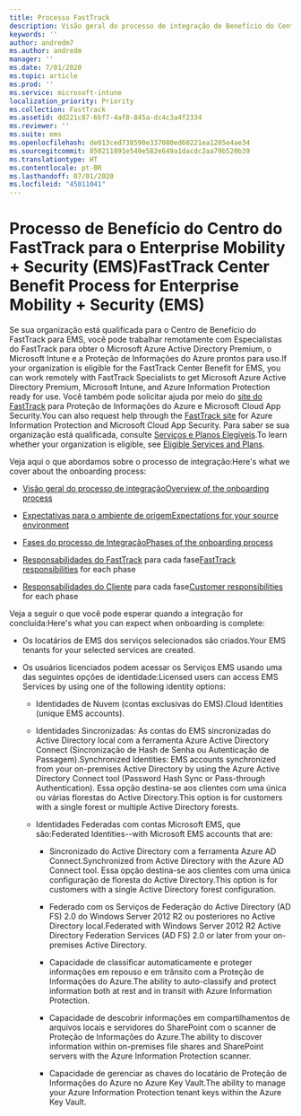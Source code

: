 ```yaml
---
title: Processo FastTrack
description: Visão geral do processo de integração de Benefício do Centro do FastTrack
keywords: ''
author: andredm7
ms.author: andredm
manager: ''
ms.date: 7/01/2020
ms.topic: article
ms.prod: ''
ms.service: microsoft-intune
localization_priority: Priority
ms.collection: FastTrack
ms.assetid: dd221c87-6bf7-4af8-845a-dc4c3a4f2334
ms.reviewer: ''
ms.suite: ems
ms.openlocfilehash: de013ced738590e337080ed60221ea1205e4ae34
ms.sourcegitcommit: 850211891e549e582e649a1dacdc2aa79b520b39
ms.translationtype: HT
ms.contentlocale: pt-BR
ms.lasthandoff: 07/01/2020
ms.locfileid: "45011041"
---
```

# <a name="fasttrack-center-benefit-process-for-enterprise-mobility--security-ems"></a><span data-ttu-id="5c6ce-103">Processo de Benefício do Centro do FastTrack para o Enterprise Mobility + Security (EMS)</span><span class="sxs-lookup"><span data-stu-id="5c6ce-103">FastTrack Center Benefit Process for Enterprise Mobility + Security (EMS)</span></span>
<span data-ttu-id="5c6ce-104">Se sua organização está qualificada para o Centro de Benefício do FastTrack para EMS, você pode trabalhar remotamente com Especialistas do FastTrack para obter o Microsoft Azure Active Directory Premium, o Microsoft Intune e a Proteção de Informações do Azure prontos para uso.</span><span class="sxs-lookup"><span data-stu-id="5c6ce-104">If your organization is eligible for the FastTrack Center Benefit for EMS, you can work remotely with FastTrack Specialists to get Microsoft Azure Active Directory Premium, Microsoft Intune, and Azure Information Protection ready for use.</span></span> <span data-ttu-id="5c6ce-105">Você também pode solicitar ajuda por meio do [site do FastTrack](https://www.microsoft.com/fasttrack/microsoft-365/ems) para Proteção de Informações do Azure e Microsoft Cloud App Security.</span><span class="sxs-lookup"><span data-stu-id="5c6ce-105">You can also request help through the [FastTrack site](https://www.microsoft.com/fasttrack/microsoft-365/ems) for Azure Information Protection and Microsoft Cloud App Security.</span></span> <span data-ttu-id="5c6ce-106">Para saber se sua organização está qualificada, consulte [Serviços e Planos Elegíveis](M365-eligible-services-and-plans.md).</span><span class="sxs-lookup"><span data-stu-id="5c6ce-106">To learn whether your organization is eligible, see [Eligible Services and Plans](M365-eligible-services-and-plans.md).</span></span>


<span data-ttu-id="5c6ce-107">Veja aqui o que abordamos sobre o processo de integração:</span><span class="sxs-lookup"><span data-stu-id="5c6ce-107">Here's what we cover about the onboarding process:</span></span>

-   [<span data-ttu-id="5c6ce-108">Visão geral do processo de integração</span><span class="sxs-lookup"><span data-stu-id="5c6ce-108">Overview of the onboarding process</span></span>](EMS-fasttrack-benefit-overview.md)

-   [<span data-ttu-id="5c6ce-109">Expectativas para o ambiente de origem</span><span class="sxs-lookup"><span data-stu-id="5c6ce-109">Expectations for your source environment</span></span>](EMS-source-environment-expectations.md)

-   [<span data-ttu-id="5c6ce-110">Fases do processo de Integração</span><span class="sxs-lookup"><span data-stu-id="5c6ce-110">Phases of the onboarding process</span></span>](EMS-onboarding-phases.md)

-   <span data-ttu-id="5c6ce-111">[Responsabilidades do FastTrack](EMS-fasttrack-responsibilities.md) para cada fase</span><span class="sxs-lookup"><span data-stu-id="5c6ce-111">[FastTrack responsibilities](EMS-fasttrack-responsibilities.md) for each phase</span></span>

-   <span data-ttu-id="5c6ce-112">[Responsabilidades do Cliente](EMS-your-responsibilities.md) para cada fase</span><span class="sxs-lookup"><span data-stu-id="5c6ce-112">[Customer responsibilities](EMS-your-responsibilities.md) for each phase</span></span>

<span data-ttu-id="5c6ce-113">Veja a seguir o que você pode esperar quando a integração for concluída:</span><span class="sxs-lookup"><span data-stu-id="5c6ce-113">Here's what you can expect when onboarding is complete:</span></span>

-   <span data-ttu-id="5c6ce-114">Os locatários de EMS dos serviços selecionados são criados.</span><span class="sxs-lookup"><span data-stu-id="5c6ce-114">Your EMS tenants for your selected services are created.</span></span>

-   <span data-ttu-id="5c6ce-115">Os usuários licenciados podem acessar os Serviços EMS usando uma das seguintes opções de identidade:</span><span class="sxs-lookup"><span data-stu-id="5c6ce-115">Licensed users can access EMS Services by using one of the following identity options:</span></span>

    -   <span data-ttu-id="5c6ce-116">Identidades de Nuvem (contas exclusivas do EMS).</span><span class="sxs-lookup"><span data-stu-id="5c6ce-116">Cloud Identities (unique EMS accounts).</span></span>

    -   <span data-ttu-id="5c6ce-117">Identidades Sincronizadas: As contas do EMS sincronizadas do Active Directory local com a ferramenta Azure Active Directory Connect (Sincronização de Hash de Senha ou Autenticação de Passagem).</span><span class="sxs-lookup"><span data-stu-id="5c6ce-117">Synchronized Identities: EMS accounts synchronized from your on-premises Active Directory by using the Azure Active Directory Connect tool (Password Hash Sync or Pass-through Authentication).</span></span> <span data-ttu-id="5c6ce-118">Essa opção destina-se aos clientes com uma única ou várias florestas do Active Directory.</span><span class="sxs-lookup"><span data-stu-id="5c6ce-118">This option is for customers with a single forest or multiple Active Directory forests.</span></span>

    -   <span data-ttu-id="5c6ce-119">Identidades Federadas com contas Microsoft EMS, que são:</span><span class="sxs-lookup"><span data-stu-id="5c6ce-119">Federated Identities--with Microsoft EMS accounts that are:</span></span>

        -   <span data-ttu-id="5c6ce-120">Sincronizado do Active Directory com a ferramenta Azure AD Connect.</span><span class="sxs-lookup"><span data-stu-id="5c6ce-120">Synchronized from Active Directory with the Azure AD Connect tool.</span></span> <span data-ttu-id="5c6ce-121">Essa opção destina-se aos clientes com uma única configuração de floresta do Active Directory.</span><span class="sxs-lookup"><span data-stu-id="5c6ce-121">This option is for customers with a single Active Directory forest configuration.</span></span>

        -   <span data-ttu-id="5c6ce-122">Federado com os Serviços de Federação do Active Directory (AD FS) 2.0 do Windows Server 2012 R2 ou posteriores no Active Directory local.</span><span class="sxs-lookup"><span data-stu-id="5c6ce-122">Federated with Windows Server 2012 R2 Active Directory Federation Services (AD FS) 2.0 or later from your on-premises Active Directory.</span></span>

        -   <span data-ttu-id="5c6ce-123">Capacidade de classificar automaticamente e proteger informações em repouso e em trânsito com a Proteção de Informações do Azure.</span><span class="sxs-lookup"><span data-stu-id="5c6ce-123">The ability to auto-classify and protect information both at rest and in transit with Azure Information Protection.</span></span> 

        -   <span data-ttu-id="5c6ce-124">Capacidade de descobrir informações em compartilhamentos de arquivos locais e servidores do SharePoint com o scanner de Proteção de Informações do Azure.</span><span class="sxs-lookup"><span data-stu-id="5c6ce-124">The ability to discover information within on-premises file shares and SharePoint servers with the Azure Information Protection scanner.</span></span> 

        -   <span data-ttu-id="5c6ce-125">Capacidade de gerenciar as chaves do locatário de Proteção de Informações do Azure no Azure Key Vault.</span><span class="sxs-lookup"><span data-stu-id="5c6ce-125">The ability to manage your Azure Information Protection tenant keys within the Azure Key Vault.</span></span> 

